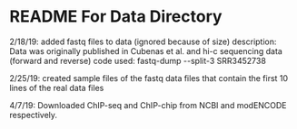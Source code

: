 README For Data Directory 
=========================

2/18/19: added fastq files to data (ignored because of size)
description: Data was originally published in Cubenas et al. and hi-c sequencing data (forward and reverse)
code used: fastq-dump --split-3 SRR3452738

2/25/19: created sample files of the fastq data files that contain the first 10 lines of the real data files

4/7/19: Downloaded ChIP-seq and ChIP-chip from NCBI and modENCODE respectively.
